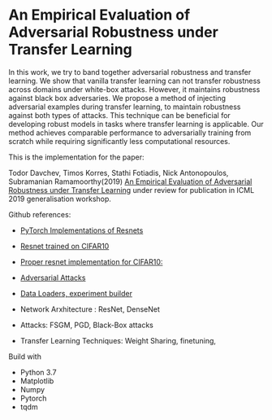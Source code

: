# An Empirical Evaluation of Adversarial Robustness under Transfer Learning

In this work, we try to band together adversarial robustness and transfer learning. We show that vanilla transfer learning can not transfer robustness across domains under white-box attacks. However, it maintains robustness against black box adversaries. We propose a method of injecting adversarial examples during transfer learning, to maintain robustness against both types of attacks. This technique can be beneficial for developing robust models in tasks where transfer learning is applicable. Our method achieves comparable performance to adversarially training from scratch while requiring significantly less computational resources.

This is the implementation for the paper:

Todor Davchev, Timos Korres, Stathi Fotiadis, Nick Antonopoulos, Subramanian Ramamoorthy(2019) [An Empirical Evaluation of Adversarial Robustness under Transfer Learning](https://arxiv.org/abs/1905.02675) under review for publication in ICML 2019 generalisation workshop.


Github references:

* [PyTorch Implementations of Resnets](https://github.com/pytorch/vision/blob/master/torchvision/models/resnet.py)

* [Resnet trained on CIFAR10](https://github.com/kuangliu/pytorch-cifar)

* [Proper resnet implementation for CIFAR10:](https://github.com/akamaster/pytorch_resnet_cifar10)

* [Adversarial Attacks]( https://github.com/wanglouis49/pytorch-adversarial_box/blob/master/mnist_adv_train.py?fbclid=IwAR33o24Orm2MBaIiErR-hxcr6sZX-XXcOtt72r-hTuo3nYBDdtx6Ng_raOM)

* [Data Loaders, experiment builder](https://github.com/CSTR-Edinburgh/mlpractical/tree/mlp2018-9/mlp_cluster_tutorial)

* Network Arxhitecture : ResNet, DenseNet
* Attacks: FSGM, PGD, Black-Box attacks
* Transfer Learning Techniques: Weight Sharing, finetuning, 

Build with

* Python 3.7
* Matplotlib
* Numpy
* Pytorch
* tqdm
